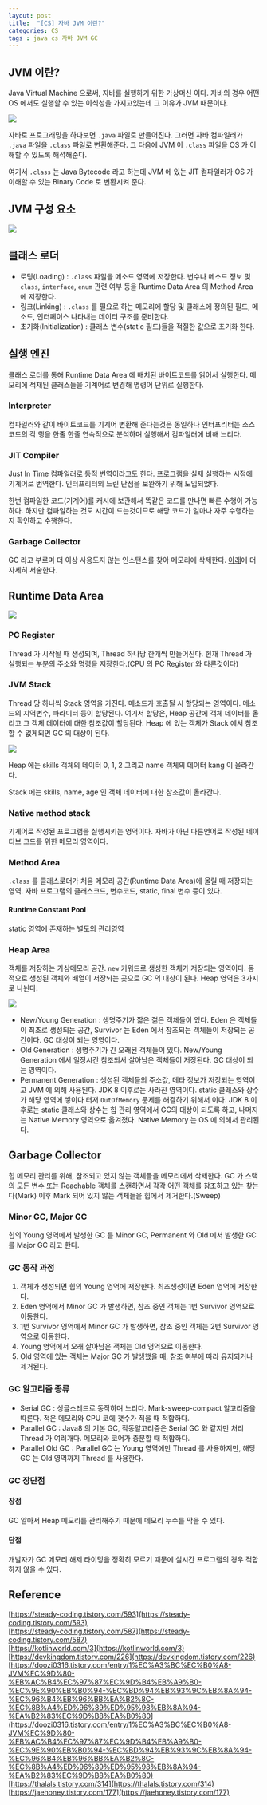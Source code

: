 ```yaml
---
layout: post
title:  "[CS] 자바 JVM 이란?"
categories: CS
tags : java cs 자바 JVM GC 
---
```


## JVM 이란?

Java Virtual Machine 으로써, 자바를 실행하기 위한 가상머신 이다. 자바의 경우 어떤 OS 에서도
실행할 수 있는 이식성을 가지고있는데 그 이유가 JVM 때문이다. 

<img src="../../assets/img/posts/cs/jvm1.png">

자바로 프로그래밍을 하다보면 `.java` 파일로 만들어진다. 그러면 자바 컴파일러가 `.java` 파일을
`.class` 파일로 변환해준다. 그 다음에 JVM 이 `.class` 파일을 OS 가 이해할 수 있도록 해석해준다. 

여기서 `.class` 는 Java Bytecode 라고 하는데 JVM 에 있는 JIT 컴파일러가 
OS 가 이해할 수 있는 Binary Code 로 변환시켜 준다.

## JVM 구성 요소

<img src="../../assets/img/posts/cs/jvm2.png">

## 클래스 로더

- 로딩(Loading) : `.class` 파일을 메소드 영역에 저장한다. 변수나 메소드 정보 및 `class`, `interface`, `enum`
관련 여부 등을 Runtime Data Area 의 Method Area 에 저장한다.
- 링크(Linking) : `.class` 를 필요로 하는 메모리에 할당 및 클래스에 정의된 필드, 메소드, 인터페이스 나타내는
데이터 구조를 준비한다.
- 초기화(Initialization) : 클래스 변수(static 필드)들을 적절한 값으로 초기화 한다.

## 실행 엔진

클래스 로더를 통해 Runtime Data Area 에 배치된 바이트코드를 읽어서 실행한다. 메모리에 적재된
클래스들을 기계어로 변경해 명령어 단위로 실행한다.

### Interpreter

컴파일러와 같이 바이트코드를 기계어 변환해 준다는것은 동일하나 인터프리터는 소스코드의 각 행을
한줄 한줄 연속적으로 분석하며 실행해서 컴파일러에 비해 느리다.

### JIT Compiler

Just In Time 컴파일러로 동적 번역이라고도 한다. 프로그램을 실제 실행하는 시점에
기계어로 번역한다. 인터프리터의 느린 단점을 보완하기 위해 도입되었다.

한번 컴파일한 코드(기계어)를 캐시에 보관해서 똑같은 코드를 만나면 빠른 수행이 가능하다.
하지만 컴파일하는 것도 시간이 드는것이므로 해당 코드가 얼마나 자주 수행하는지 확인하고
수행한다.

### Garbage Collector

GC 라고 부르며 더 이상 사용도지 않는 인스턴스를 찾아 메모리에 삭제한다. [아래](#garbage-collector)에
더 자세히 서술한다.

## Runtime Data Area

<img src="../../assets/img/posts/cs/jvm4.png">

### PC Register

Thread 가 시작될 때 생성되며, Thread 하나당 한개씩 만들어진다.
현재 Thread 가 실행되는 부분의 주소와 명령을 저장한다.(CPU 의 PC Register 와 다른것이다)

### JVM Stack

Thread 당 하나씩 Stack 영역을 가진다. 
메소드가 호출될 시 할당되는 영역이다. 메소드의 지역변수, 파라미터 등이 할당된다.
여기서 할당은, Heap 공간에 객체 데이터를 올리고 그 객체 데이터에 대한 참조값이
할당된다. Heap 에 있는 객체가 Stack 에서 참조 할 수 없게되면 GC 의 대상이 된다.

<img src="../../assets/img/posts/cs/jvm4-1.png">

Heap 에는 skills 객체의 데이터 0, 1, 2 그리고 name 객체의 데이터 kang 이 올라간다.

Stack 에는 skills, name, age 인 객체 데이터에 대한 참조값이 올라간다.

### Native method stack

기계어로 작성된 프로그램을 실행시키는 영역이다. 자바가 아닌 다른언어로 작성된
네이티브 코드를 위한 메모리 영역이다.

### Method Area

`.class` 를 클래스로더가 처음 메모리 공간(Runtime Data Area)에 올릴 때
저장되는 영역. 자바 프로그램의 클래스코드, 변수코드, static, final 변수 등이 있다.

#### Runtime Constant Pool
static 영역에 존재하는 별도의 관리영역

### Heap Area

객체를 저장하는 가상메모리 공간. `new` 키워드로 생성한 객체가 저장되는 영역이다.
동적으로 생성된 객체와 배열이 저장되는 곳으로 GC 의 대상이 된다. Heap 영역은 3가지로 나뉜다.

<img src="../../assets/img/posts/cs/jvm5-1.png">

- New/Young Generation : 생명주기가 짧은 젊은 객체들이 있다. Eden 은
객체들이 최초로 생성되는 공간, Survivor 는 Eden 에서 참조되는 객체들이 저장되는
공간이다. GC 대상이 되는 영영이다.
- Old Generation : 생명주기가 긴 오래된 객체들이 있다. New/Young Generation
에서 일정시간 참조되서 살아남은 객체들이 저장된다. GC 대상이 되는 영역이다.
- Permanent Generation : 생성된 객체들의 주소값, 메타 정보가 저장되는 영역이고 JVM 에 의해 사용된다. JDK 8 이후로는 사라진 영역이다. static
클래스와 상수가 해당 영역에 쌓이다 터저 `OutOfMemory` 문제를 해결하기
위해서 이다. JDK 8 이후로는 static 클래스와 상수는 힙 관리 영역에서
GC의 대상이 되도록 하고, 나머지는 Native Memory 영역으로
옮겨졌다. Native Memory 는 OS 에 의해서 관리된다.

## Garbage Collector

힙 메모리 관리를 위해, 참조되고 있지 않는 객체들을 메모리에서 삭제한다. GC 가 스택의 모든
변수 또는 Reachable 객체를 스캔하면서 각각 어떤 객체를 참조하고 있는 찾는다(Mark)
이후 Mark 되어 있지 않는 객체들을 힙에서 제거한다.(Sweep)

### Minor GC, Major GC

힙의 Young 영역에서 발생한 GC 를 Minor GC, Permanent 와 Old 에서 발생한
GC 를 Major GC 라고 한다.

### GC 동작 과정
1. 객체가 생성되면 힙의 Young 영역에 저장한다. 최초생성이면 Eden 영역에 저장한다.
2. Eden 영역에서 Minor GC 가 발생하면, 참조 중인 객체는 1번 Survivor 영역으로 이동한다.
3. 1번 Survivor 영역에서 Minor GC 가 발생하면, 참조 중인 객체는 2번 Survivor 영역으로 이동한다.
4. Young 영역에서 오래 살아남은 객체는 Old 영역으로 이동한다.
5. Old 영역에 있는 객체는 Major GC 가 발생했을 때, 참조 여부에 따라 유지되거나 제거된다.

### GC 알고리즘 종류

- Serial GC : 싱글스레드로 동작하며 느리다. Mark-sweep-compact 알고리즘을 따른다.
적은 메모리와 CPU 코에 갯수가 적을 때 적합하다.
- Parallel GC : Java8 의 기본 GC, 작동알고리즘은 Serial GC 와 같지만 처리 Thread
가 여러개다. 메모리와 코어가 충분할 때 적합하다.
- Parallel Old GC : Parallel GC 는 Young 영역에만 Thread 를 사용하지만,
해당 GC 는 Old 영역까지 Thread 를 사용한다.

### GC 장단점

#### 장점
GC 알아서 Heap 메모리를 관리해주기 때문에 메모리 누수를 막을 수 있다.

#### 단점
개발자가 GC 메모리 해제 타이밍을 정확히 모르기 때문에 실시간 프로그램의 경우
적합하지 않을 수 있다.

## Reference

[https://steady-coding.tistory.com/593](https://steady-coding.tistory.com/593)  
[https://steady-coding.tistory.com/587](https://steady-coding.tistory.com/587)  
[https://kotlinworld.com/3](https://kotlinworld.com/3)  
[https://devkingdom.tistory.com/226](https://devkingdom.tistory.com/226)  
[https://doozi0316.tistory.com/entry/1%EC%A3%BC%EC%B0%A8-JVM%EC%9D%80-%EB%AC%B4%EC%97%87%EC%9D%B4%EB%A9%B0-%EC%9E%90%EB%B0%94-%EC%BD%94%EB%93%9C%EB%8A%94-%EC%96%B4%EB%96%BB%EA%B2%8C-%EC%8B%A4%ED%96%89%ED%95%98%EB%8A%94-%EA%B2%83%EC%9D%B8%EA%B0%80](https://doozi0316.tistory.com/entry/1%EC%A3%BC%EC%B0%A8-JVM%EC%9D%80-%EB%AC%B4%EC%97%87%EC%9D%B4%EB%A9%B0-%EC%9E%90%EB%B0%94-%EC%BD%94%EB%93%9C%EB%8A%94-%EC%96%B4%EB%96%BB%EA%B2%8C-%EC%8B%A4%ED%96%89%ED%95%98%EB%8A%94-%EA%B2%83%EC%9D%B8%EA%B0%80)  
[https://thalals.tistory.com/314](https://thalals.tistory.com/314)  
[https://jaehoney.tistory.com/177](https://jaehoney.tistory.com/177)  